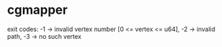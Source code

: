 # cgmapper

exit codes:
-1 -> invalid vertex number [0 <= vertex <= u64],
-2 -> invalid path,
-3 -> no such vertex
